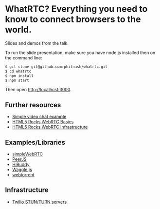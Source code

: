 # WhatRTC? Everything you need to know to connect browsers to the world.

Slides and demos from the talk.

To run the slide presentation, make sure you have node.js installed then on the command line:

```bash
$ git clone git@github.com:philnash/whatrtc.git
$ cd whatrtc
$ npm install
$ npm start
```

Then open [http://localhost:3000](http://localhost:3000).

## Further resources

* [Simple video chat example](https://github.com/philnash/video-chat)
* [HTML5 Rocks WebRTC Basics](www.html5rocks.com/en/tutorials/webrtc/basics/)
* [HTML5 Rocks WebRTC Infrastructure](http://www.html5rocks.com/en/tutorials/webrtc/infrastructure/)

## Examples/Libraries

* [simpleWebRTC](http://simplewebrtc.com/)
* [PeerJS](http://peerjs.com/)
* [HiBuddy](https://github.com/tOkeshu/hibuddy)
* [Waggle.js](https://github.com/tOkeshu/waggle.js)
* [webtorrent](http://webtorrent.io/)

## Infrastructure

* [Twilio STUN/TURN servers](https://www.twilio.com/stun-turn)
